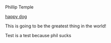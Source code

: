 Phillip Temple

[happy dog](https://i.imgur.com/tWP6gz5.png)

This is going to be the greatest thing in the world!

Test is a test because phil sucks